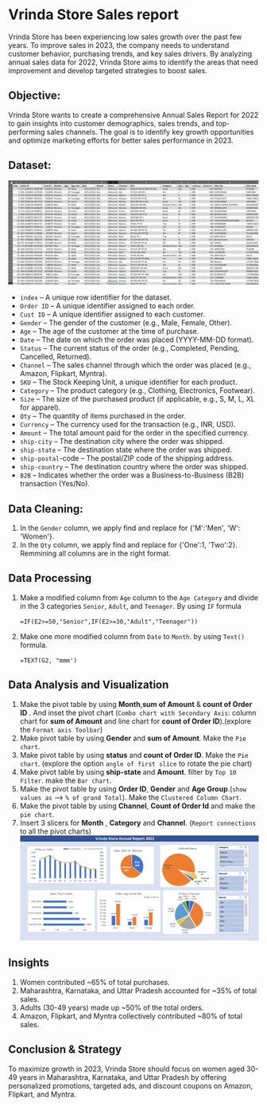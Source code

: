 # Vrinda Store Sales report
Vrinda Store has been experiencing low sales growth over the past few years. To improve sales in 2023, the company needs to understand customer behavior, purchasing trends, and key sales drivers. By analyzing annual sales data for 2022, Vrinda Store aims to identify the areas that need improvement and develop targeted strategies to boost sales.

## Objective:
Vrinda Store wants to create a comprehensive Annual Sales Report for 2022 to gain insights into customer demographics, sales trends, and top-performing sales channels. The goal is to identify key growth opportunities and optimize marketing efforts for better sales performance in 2023.

## Dataset:
![Dataset](sheetpng.png)
- `index` – A unique row identifier for the dataset.
- `Order ID` – A unique identifier assigned to each order.
- `Cust ID` – A unique identifier assigned to each customer.
- `Gender` – The gender of the customer (e.g., Male, Female, Other).
- `Age` – The age of the customer at the time of purchase.
- `Date` – The date on which the order was placed (YYYY-MM-DD format).
- `Status` – The current status of the order (e.g., Completed, Pending, Cancelled, Returned).
- `Channel` – The sales channel through which the order was placed (e.g., Amazon, Flipkart, Myntra).
- `SKU` – The Stock Keeping Unit, a unique identifier for each product.
- `Category` – The product category (e.g., Clothing, Electronics, Footwear).
- `Size` – The size of the purchased product (if applicable, e.g., S, M, L, XL for apparel).
- `Qty` – The quantity of items purchased in the order.
- `Currency` – The currency used for the transaction (e.g., INR, USD).
- `Amount` – The total amount paid for the order in the specified currency.
- `ship-city` – The destination city where the order was shipped.
- `ship-state` – The destination state where the order was shipped.
- `ship-postal`-code – The postal/ZIP code of the shipping address.
- `ship-country` – The destination country where the order was shipped.
- `B2B` – Indicates whether the order was a Business-to-Business (B2B) transaction (Yes/No).

## Data Cleaning:
1. In the `Gender` column, we apply find and replace for {'M':'Men', 'W': 'Women'}.
2. In the `Qty` column, we apply find and replace for {'One':1, 'Two':2}.
  Remmining all columns are in the right format.

## Data Processing
1. Make a modified column from `Age` column to the `Age Category` and divide in the 3 categories `Senior`, `Adult`, and `Teenager`. By using `IF` formula

   ```
   =IF(E2>=50,"Senior",IF(E2>=30,"Adult","Teenager"))
   ```
2. Make one more modified column from `Date` to `Month`. by using `Text()` formula.

    ```
    =TEXT(G2, "mmm')
    ```

## Data Analysis and Visualization
1. Make the pivot table by using **Month**,**sum of Amount** & **count of Order ID** . And inset the pivot chart (`Combo chart with Secondary Axis`: column chart for **sum of Amount** and line chart for **count of Order ID**).(explore the `Format axis Toolbar`)
2. Make pivot table by using **Gender** and **sum of Amount**. Make the `Pie chart`.
3. Make pivot table by using **status** and **count of Order ID**. Make the `Pie chart`. (explore the option `angle of first slice` to rotate the pie chart) 
4. Make pivot table by using **ship-state** and **Amount**. filter by `Top 10 Filter`. make the `Bar chart`.
5. Make the pivot table by using **Order ID**, **Gender** and **Age Group**.(`show values as` -->  `% of grand Total`). Make the `Clustered Column Chart`.
6. Make the pivot table by using **Channel**, **Count of Order Id** and make the `pie chart`.
7. Insert 3 slicers for **Month** , **Category** and **Channel**. (`Report connections` to all the pivot charts)
![Dashboard](dashboardpng.png)
## Insights
1. Women contributed ~65% of total purchases.
2. Maharashtra, Karnataka, and Uttar Pradesh accounted for ~35% of total sales.
3. Adults (30-49 years) made up ~50% of the total orders.
4. Amazon, Flipkart, and Myntra collectively contributed ~80% of total sales.

## Conclusion & Strategy 
To maximize growth in 2023, Vrinda Store should focus on women aged 30-49 years in Maharashtra, Karnataka, and Uttar Pradesh by offering personalized promotions, targeted ads, and discount coupons on Amazon, Flipkart, and Myntra.
